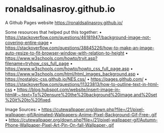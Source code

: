 # ronaldsalinasroy.github.io
A Github Pages website
https://ronaldsalinasroy.github.io/ 

Some resources that helped put this together:
• https://stackoverflow.com/questions/46181947/background-image-not-covering-entire-page
• https://stackoverflow.com/questions/38845226/how-to-make-an-image-auto-resize-to-fit-browser-window-with-relation-to-height
• https://www.w3schools.com/howto/tryit.asp?filename=tryhow_css_full_page
• https://www.w3schools.com/howto/howto_css_full_page.asp
• https://www.w3schools.com/html/html_images_background.asp
• https://nostalgic-css.github.io/NES.css/
• https://pages.github.com/
• https://stackoverflow.com/questions/11323813/how-to-outline-text-in-html-css
• https://blog.hubspot.com/website/insert-image-in-html#:~:text=To%20ensure%20the%20background%20image,and%20set%20it%20to%20fixed.

Image Sources: 
• https://cutewallpaper.org/down.php?file=/21/pixel-wallpaper-gif/Animated-Wallpapers-Anime-Pixel-Background-Gif-Free-.gif
• https://cutewallpaper.org/down.php?file=/21/pixel-wallpaper-gif/Autumn-Phone-Wallpaper-Pixel-Art-Pin-On-fall-Wallpaper-.gif